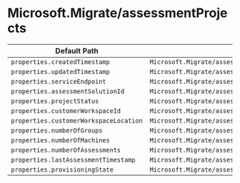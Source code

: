 # Microsoft.Migrate/assessmentProjects

| Default Path | Alias |
|---|---|
| `properties.createdTimestamp` | `Microsoft.Migrate/assessmentProjects/createdTimestamp` |
| `properties.updatedTimestamp` | `Microsoft.Migrate/assessmentProjects/updatedTimestamp` |
| `properties.serviceEndpoint` | `Microsoft.Migrate/assessmentProjects/serviceEndpoint` |
| `properties.assessmentSolutionId` | `Microsoft.Migrate/assessmentProjects/assessmentSolutionId` |
| `properties.projectStatus` | `Microsoft.Migrate/assessmentProjects/projectStatus` |
| `properties.customerWorkspaceId` | `Microsoft.Migrate/assessmentProjects/customerWorkspaceId` |
| `properties.customerWorkspaceLocation` | `Microsoft.Migrate/assessmentProjects/customerWorkspaceLocation` |
| `properties.numberOfGroups` | `Microsoft.Migrate/assessmentProjects/numberOfGroups` |
| `properties.numberOfMachines` | `Microsoft.Migrate/assessmentProjects/numberOfMachines` |
| `properties.numberOfAssessments` | `Microsoft.Migrate/assessmentProjects/numberOfAssessments` |
| `properties.lastAssessmentTimestamp` | `Microsoft.Migrate/assessmentProjects/lastAssessmentTimestamp` |
| `properties.provisioningState` | `Microsoft.Migrate/assessmentProjects/provisioningState` |

